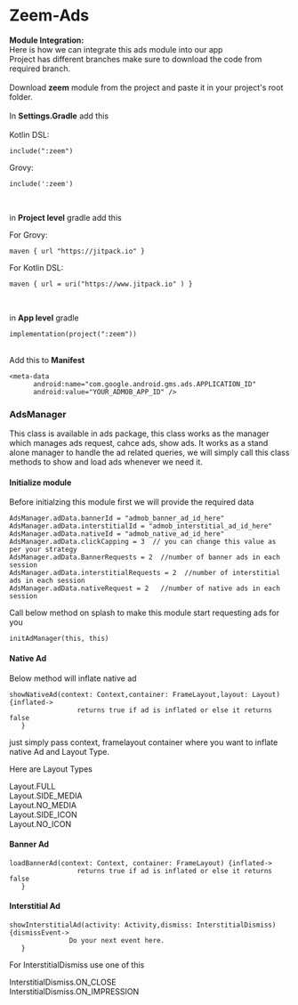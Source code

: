 # Zeem-Ads

**Module Integration:** <br/>
Here is how we can integrate this ads module into our app<br/>
Project has different branches make sure to download the code from required branch.<br/> <br/> 
Download **zeem** module from the project and paste it in your project's root folder.<br/><br/>
In **Settings.Gradle** add this<br/><br/>
Kotlin DSL:<br/>
```
include(":zeem")
```

Grovy:<br/>
```
include(':zeem')
```
<br/>

in **Project level** gradle add this<br/>

For Grovy:<br/>
```
maven { url "https://jitpack.io" }
```
For Kotlin DSL:<br/>
```
maven { url = uri("https://www.jitpack.io" ) }
```
<br/>


in **App level** gradle<br/>
```
implementation(project(":zeem"))
``` 

<br/>Add this to **Manifest**<br/>

```
<meta-data
      android:name="com.google.android.gms.ads.APPLICATION_ID"
      android:value="YOUR_ADMOB_APP_ID" />
```

### AdsManager
This class is available in ads package, this class works as the manager which manages ads request, cahce ads, show ads. It works as a stand alone manager to handle the ad related queries, we will simply call this class methods to show and load ads whenever we need it.


#### Initialize module

Before initialzing this module first we will provide the required data
```
AdsManager.adData.bannerId = "admob_banner_ad_id_here"
AdsManager.adData.interstitialId = "admob_interstitial_ad_id_here"
AdsManager.adData.nativeId = "admob_native_ad_id_here"
AdsManager.adData.clickCapping = 3  // you can change this value as per your strategy
AdsManager.adData.BannerRequests = 2  //number of banner ads in each session
AdsManager.adData.interstitialRequests = 2  //number of interstitial ads in each session
AdsManager.adData.nativeRequest = 2   //number of native ads in each session

```
Call below method on splash to make this module start requesting ads for you
 ```
initAdManager(this, this)
```


#### Native Ad
Below method will inflate native ad
 ```
 showNativeAd(context: Context,container: FrameLayout,layout: Layout) {inflated->
                  returns true if ad is inflated or else it returns false
    }
```

just simply pass context, framelayout container where you want to inflate native Ad and Layout Type.

Here are Layout Types

Layout.FULL<br/>
Layout.SIDE_MEDIA<br/>
Layout.NO_MEDIA<br/>
Layout.SIDE_ICON<br/>
Layout.NO_ICON<br/>

#### Banner Ad
 ```
 loadBannerAd(context: Context, container: FrameLayout) {inflated->
                  returns true if ad is inflated or else it returns false
    }
```

#### Interstitial Ad
 ```
 showInterstitialAd(activity: Activity,dismiss: InterstitialDismiss)  {dismissEvent->
                Do your next event here.
    }
```

For InterstitialDismiss use one of this

 InterstitialDismiss.ON_CLOSE<br/> InterstitialDismiss.ON_IMPRESSION<br/>


